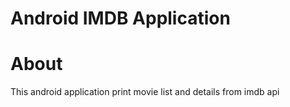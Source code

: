 # Android IMDB Application

# About
This android application print movie list and details
from imdb api

